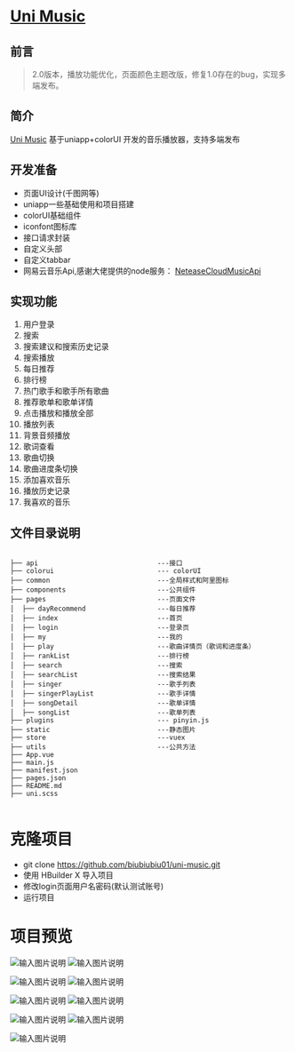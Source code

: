
  <a href="https://github.com/biubiubiu01/uni-music/">
   <h1 align="left"> Uni Music</h1>
  </a>

## 前言
> 2.0版本，播放功能优化，页面颜色主题改版，修复1.0存在的bug，实现多端发布。

## 简介

[Uni Music](https://github.com/biubiubiu01/uni-music/) 基于uniapp+colorUI 开发的音乐播放器，支持多端发布

## 开发准备

* 页面UI设计(千图网等)
* uniapp一些基础使用和项目搭建
* colorUI基础组件
* iconfont图标库
* 接口请求封装
* 自定义头部
* 自定义tabbar
* 网易云音乐Api,感谢大佬提供的node服务： <a href="https://github.com/Binaryify/NeteaseCloudMusicApi">NeteaseCloudMusicApi</a>


## 实现功能
1. 用户登录
1. 搜索
1. 搜索建议和搜索历史记录
1. 搜索播放
1. 每日推荐
1. 排行榜
1. 热门歌手和歌手所有歌曲
1. 推荐歌单和歌单详情
1. 点击播放和播放全部
1. 播放列表
1. 背景音频播放
1. 歌词查看
1. 歌曲切换
1. 歌曲进度条切换
1. 添加喜欢音乐
1. 播放历史记录
1. 我喜欢的音乐

## 文件目录说明
```

├── api                              ---接口  
├── colorui                          --- colorUI  
├── common                           ---全局样式和阿里图标 
├── components                       ---公共组件  
├── pages                            ---页面文件 
│  ├── dayRecommend                  ---每日推荐    
│  ├── index                         ---首页
│  ├── login                         ---登录页
│  ├── my                            ---我的
│  ├── play                          ---歌曲详情页（歌词和进度条）
│  ├── rankList                      ---排行榜
│  ├── search                        ---搜索
│  ├── searchList                    ---搜索结果
│  ├── singer                        ---歌手列表
│  ├── singerPlayList                ---歌手详情
│  ├── songDetail                    ---歌单详情
│  ├── songList                      ---歌单列表
├── plugins                          --- pinyin.js
├── static                           ---静态图片
├── store                            ---vuex
├── utils                            ---公共方法
├── App.vue
├── main.js
├── manifest.json
├── pages.json         
├── README.md
├── uni.scss            


```
# 克隆项目

- git clone https://github.com/biubiubiu01/uni-music.git 
- 使用 HBuilder X 导入项目
- 修改login页面用户名密码(默认测试账号)
- 运行项目


# 项目预览


![输入图片说明](preview/%E5%BE%AE%E4%BF%A1%E5%9B%BE%E7%89%87_20220117173118.png)
![输入图片说明](preview/%E5%BE%AE%E4%BF%A1%E5%9B%BE%E7%89%87_20220117174715.png)

![输入图片说明](preview/%E5%BE%AE%E4%BF%A1%E5%9B%BE%E7%89%87_20220117173402.png)
![输入图片说明](preview/%E5%BE%AE%E4%BF%A1%E5%9B%BE%E7%89%87_20220117173412.png)

![输入图片说明](preview/%E5%BE%AE%E4%BF%A1%E5%9B%BE%E7%89%87_20220117173428.png)
![输入图片说明](preview/%E5%BE%AE%E4%BF%A1%E5%9B%BE%E7%89%87_20220117173448.png)

![输入图片说明](preview/%E5%BE%AE%E4%BF%A1%E5%9B%BE%E7%89%87_20220117173510.png)
![输入图片说明](preview/%E5%BE%AE%E4%BF%A1%E5%9B%BE%E7%89%87_20220117173526.png)

![输入图片说明](preview/%E5%BE%AE%E4%BF%A1%E5%9B%BE%E7%89%87_20220117173539.png)
